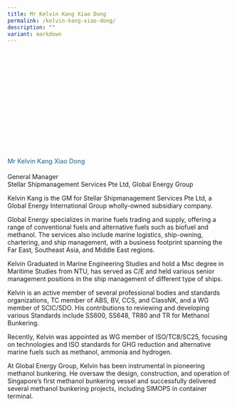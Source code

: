 ```yaml
---
title: Mr Kelvin Kang Xiao Dong
permalink: /kelvin-kang-xiao-dong/
description: ""
variant: markdown
---
```

<div class="row"> <div class="col is-3"> 
	<div class="speaker-image-wrapper" style="background-image: url(/images/Speakers/2024/Speaker_-_Mr._Kelvin_Kang_XiaoDong-.png)"></div> </div> 
	<div class="col is-9 speaker-details"> <h4>Mr           Kelvin Kang Xiao Dong</h4> <p>          General Manager<br>           Stellar Shipmanagement Services Pte Ltd, Global Energy Group</p> <p>          

Kelvin Kang is the GM for Stellar Shipmanagement Services Pte Ltd, a Global Energy International Group wholly-owned subsidiary company.</p> <p>          

Global Energy specializes in marine fuels trading and supply, offering a range of conventional fuels and alternative fuels such as biofuel and methanol. The services also include marine logistics, ship-owning, chartering, and ship management, with a business footprint spanning the Far East, Southeast Asia, and Middle East regions. </p> <p>         

Kelvin Graduated in Marine Engineering Studies and hold a Msc degree in Maritime Studies from NTU, has served as C/E and held various senior management positions in the ship management of different type of ships.</p> <p>         

Kelvin is an active member of several professional bodies and standards organizations, TC member of ABS, BV, CCS, and ClassNK, and a WG member of SCIC/SDO. His contributions to reviewing and developing various Standards include SS600, SS648, TR80 and TR for Methanol Bunkering.</p> <p>         

Recently, Kelvin was appointed as WG member of ISO/TC8/SC25, focusing on technologies and ISO standards for GHG reduction and alternative marine fuels such as methanol, ammonia and hydrogen.</p> <p>          At Global Energy Group, Kelvin has been instrumental in pioneering methanol bunkering. He oversaw the design, construction, and operation of Singapore’s first methanol bunkering vessel and successfully delivered several methanol bunkering projects, including SIMOPS in container terminal.</p> </div> </div>


<style type="text/css"> 
	.speaker-image-wrapper{
    height: 220px;
    width: 220px;
    background-position: center center;
    background-size: cover;
    border-radius: 50%;
    background-repeat: no-repeat;
    margin: 0 auto;
  }
      .image-adjust{
		object-fit: cover;
		height: 220px;
		width: 100%;
		border-radius:50%;
		object-position: top center;
	}
    .is-left{
      text-align: left;
    }
    h4{
      font-weight: 500; 
      color: #337B9A !important;
    }
     .speaker-details p { text-align: justified; }
  </style>
